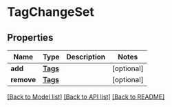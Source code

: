 # TagChangeSet

## Properties
Name | Type | Description | Notes
------------ | ------------- | ------------- | -------------
**add** | [**Tags**](Tags.md) |  | [optional] 
**remove** | [**Tags**](Tags.md) |  | [optional] 

[[Back to Model list]](../README.md#documentation-for-models) [[Back to API list]](../README.md#documentation-for-api-endpoints) [[Back to README]](../README.md)


